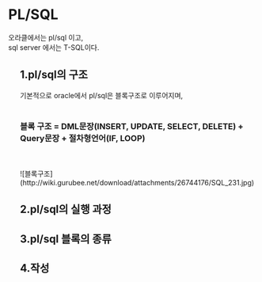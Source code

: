 <h1>PL/SQL</h1>
  오라클에서는 pl/sql 이고,<br>
  sql server 에서는 T-SQL이다.
  
<ol> 
<h2>1.pl/sql의 구조</h2>
  기본적으로 oracle에서 pl/sql은 블록구조로 이루어지며, <br><br>
  
   <h3>블록 구조  = DML문장(INSERT, UPDATE, SELECT, DELETE) + Query문장 + 절차형언어(IF, LOOP)</h3>
   <br><br>
   ![블록구조](http://wiki.gurubee.net/download/attachments/26744176/SQL_231.jpg)
   
<h2>2.pl/sql의 실행 과정</h2>

<h2>3.pl/sql 블록의 종류</h2>

<h2>4.작성</h2>
